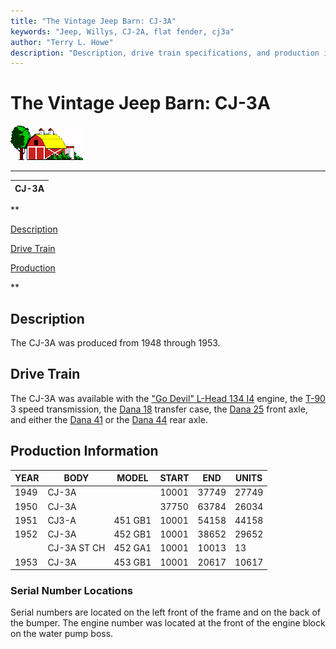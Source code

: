 ```yaml
---
title: "The Vintage Jeep Barn: CJ-3A"
keywords: "Jeep, Willys, CJ-2A, flat fender, cj3a"
author: "Terry L. Howe"
description: "Description, drive train specifications, and production information for the Willys Jeep CJ-3A"
---
```


# The Vintage Jeep Barn: CJ-3A

![barn](/images/barn.gif)

****
| CJ-3A |
| --- |

**

[Description](#Description)

[Drive Train](#Drive)

[Production](#Production)

**

## Description

The CJ-3A was produced from 1948 through 1953.

## Drive Train

The CJ-3A was available with
the ["Go Devil" L-Head 134 I4](/engine/godevil134.html) engine,
the [T-90](/trans/t90.html) 3 speed transmission, 
the [Dana 18](/xfer/d18.html) transfer case,
the [Dana 25](/axle/d25.html) front axle, and either 
the [Dana 41](/axle/d41.html) or
the [Dana 44](/axle/d44.html) rear axle.

## Production Information

| YEAR | BODY | MODEL | START | END | UNITS |
| --- | --- | --- | --- | --- | --- |
| 1949 | CJ-3A |  | 10001 | 37749 | 27749 |
| 1950 | CJ-3A |  | 37750 | 63784 | 26034 |
| 1951 | CJ3-A | 451 GB1 | 10001 | 54158 | 44158 |
| 1952 | CJ-3A | 452 GB1 | 10001 | 38652 | 29652 |
|  | CJ-3A ST CH | 452 GA1 | 10001 | 10013 | 13 |
| 1953 | CJ-3A | 453 GB1 | 10001 | 20617 | 10617 |

### Serial Number Locations

Serial numbers are located on the left front
of the frame and on the back of the bumper. The
engine number was located at the front of the
engine block on the water pump boss.